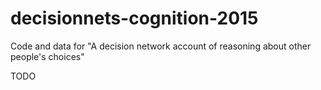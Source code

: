 # decisionnets-cognition-2015
Code and data for "A decision network account of reasoning about other people's choices"

TODO